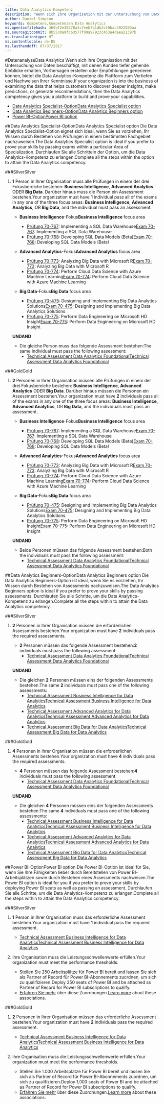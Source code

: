 ```yaml
---
title: Data Analytics-Kompetenz
description: "Wenn sich Ihre Organisation mit der Untersuchung von Daten beschäftigt, mit denen Kunden tiefer gehende Einblicke erhalten, Vorhersagen erstellen oder Empfehlungen generieren können, bietet die Data Analytics-Kompetenz die Plattform zum Vertiefen und Nachweisen Ihrer Kenntnisse."
author: Daniel Simpson
keywords: Kompetenz,Kompetenzen,Data Analytics
ms.openlocfilehash: 369bf2e35270a5c7eeb7b1db2c50bac4922580aa
ms.sourcegitcommit: 8b55c0a9fc63577f09a97923c453e4daea21397b
ms.translationtype: HT
ms.contentlocale: de-DE
ms.lasthandoff: 07/07/2017
---
```

#<a name="data-analytics"></a><span data-ttu-id="a442c-104">Datenanalyse</span><span class="sxs-lookup"><span data-stu-id="a442c-104">Data Analytics</span></span>
<span data-ttu-id="a442c-105">Wenn sich Ihre Organisation mit der Untersuchung von Daten beschäftigt, mit denen Kunden tiefer gehende Einblicke erhalten, Vorhersagen erstellen oder Empfehlungen generieren können, bietet die Data Analytics-Kompetenz die Plattform zum Vertiefen und Nachweisen Ihrer Kenntnisse.</span><span class="sxs-lookup"><span data-stu-id="a442c-105">If your organization is into the business of examining the data that helps customers to discover deeper insights, make predictions, or generate recommendations, then the Data Analytics competency gives you a platform to build and prove your capabilities.</span></span>

- [<span data-ttu-id="a442c-106">Data Analytics Specialist-Option</span><span class="sxs-lookup"><span data-stu-id="a442c-106">Data Analytics Specialist option</span></span>](#data-analytics-specialist-option)
- [<span data-ttu-id="a442c-107">Data Analytics Beginners-Option</span><span class="sxs-lookup"><span data-stu-id="a442c-107">Data Analytics Beginners option</span></span>](#data-analytics-beginners-option)
- [<span data-ttu-id="a442c-108">Power BI-Option</span><span class="sxs-lookup"><span data-stu-id="a442c-108">Power BI option</span></span>](#power-bi-option)

##<a name="data-analytics-specialist-option"></a><span data-ttu-id="a442c-109">Data Analytics Specialist-Option</span><span class="sxs-lookup"><span data-stu-id="a442c-109">Data Analytics Specialist option</span></span>
<span data-ttu-id="a442c-110">Die Data Analytics Specialist-Option eignet sich ideal, wenn Sie es vorziehen, Ihr Wissen durch Bestehen von Prüfungen in einem bestimmten Fachgebiet nachzuweisen.</span><span class="sxs-lookup"><span data-stu-id="a442c-110">The Data Analytics Specialist option is ideal if you prefer to prove your skills by passing exams within a particular Area of Specialization.</span></span> <span data-ttu-id="a442c-111">Durchlaufen Sie alle Schrittein der Option, um die Data Analytics-Kompetenz zu erlangen.</span><span class="sxs-lookup"><span data-stu-id="a442c-111">Complete all the steps within the option to attain the Data Analytics competency.</span></span>

###<a name="silver"></a><span data-ttu-id="a442c-112">Silver</span><span class="sxs-lookup"><span data-stu-id="a442c-112">Silver</span></span>
1. <span data-ttu-id="a442c-113">**1** Person in Ihrer Organisation muss alle Prüfungen in einem der drei Fokusbereiche bestehen: **Business Intelligence**, **Advanced Analytics** ODER **Big Data**. Darüber hinaus muss die Person ein Assessment bestehen.</span><span class="sxs-lookup"><span data-stu-id="a442c-113">Your organization must have **1** individual pass all of the exams in any one of the three focus areas: **Business Intelligence**, **Advanced Analytics**, OR **Big Data**, and the individual must pass an assessment.</span></span>

    - <span data-ttu-id="a442c-114">**Business Intelligence**-Fokus</span><span class="sxs-lookup"><span data-stu-id="a442c-114">**Business Intelligence** focus area</span></span>
        - <span data-ttu-id="a442c-115">[Prüfung 70-767](https://www.microsoft.com/en-us/learning/exam-70-767.aspx): Implementing a SQL Data Warehouse</span><span class="sxs-lookup"><span data-stu-id="a442c-115">[Exam 70-767](https://www.microsoft.com/en-us/learning/exam-70-767.aspx): Implementing a SQL Data Warehouse</span></span> 
        - <span data-ttu-id="a442c-116">[Prüfung 70-768](https://www.microsoft.com/en-us/learning/exam-70-768.aspx): Developing SQL Data Models (Beta)</span><span class="sxs-lookup"><span data-stu-id="a442c-116">[Exam 70-768](https://www.microsoft.com/en-us/learning/exam-70-768.aspx): Developing SQL Data Models (Beta)</span></span>

    - <span data-ttu-id="a442c-117">**Advanced Analytics**-Fokus</span><span class="sxs-lookup"><span data-stu-id="a442c-117">**Advanced Analytics** focus area</span></span>
        - <span data-ttu-id="a442c-118">[Prüfung 70-773](https://www.microsoft.com/en-us/learning/exam-70-773.aspx): Analyzing Big Data with Microsoft R</span><span class="sxs-lookup"><span data-stu-id="a442c-118">[Exam 70-773](https://www.microsoft.com/en-us/learning/exam-70-773.aspx): Analyzing Big Data with Microsoft R</span></span>
        - <span data-ttu-id="a442c-119">[Prüfung 70-774](https://www.microsoft.com/en-us/learning/exam-70-774.aspx): Perform Cloud Data Science with Azure Machine Learning</span><span class="sxs-lookup"><span data-stu-id="a442c-119">[Exam 70-774](https://www.microsoft.com/en-us/learning/exam-70-774.aspx): Perform Cloud Data Science with Azure Machine Learning</span></span>

    - <span data-ttu-id="a442c-120">**Big Data**-Fokus</span><span class="sxs-lookup"><span data-stu-id="a442c-120">**Big Data** focus area</span></span>
        - <span data-ttu-id="a442c-121">[Prüfung 70-475](https://www.microsoft.com/en-us/learning/exam-70-475.aspx): Designing and Implementing Big Data Analytics Solutions</span><span class="sxs-lookup"><span data-stu-id="a442c-121">[Exam 70-475](https://www.microsoft.com/en-us/learning/exam-70-475.aspx): Designing and Implementing Big Data Analytics Solutions</span></span>
        - <span data-ttu-id="a442c-122">[Prüfung 70-775](https://www.microsoft.com/en-us/learning/exam-70-775.aspx): Perform Data Engineering on Microsoft HD Insight</span><span class="sxs-lookup"><span data-stu-id="a442c-122">[Exam 70-775](https://www.microsoft.com/en-us/learning/exam-70-775.aspx): Perform Data Engineering on Microsoft HD Insight</span></span>

    **<span data-ttu-id="a442c-123">UND</span><span class="sxs-lookup"><span data-stu-id="a442c-123">AND</span></span>**

    - <span data-ttu-id="a442c-124">Die gleiche Person muss das folgende Assessment bestehen:</span><span class="sxs-lookup"><span data-stu-id="a442c-124">The same individual must pass the following assessment:</span></span>
        - [<span data-ttu-id="a442c-125">Technical Assessment Data Analytics Foundational</span><span class="sxs-lookup"><span data-stu-id="a442c-125">Technical Assessment Data Analytics Foundational</span></span>](https://partneruniversity.microsoft.com/?whr=uri:MicrosoftAccount&courseId=14356&scoId=w5Ubm2ygB_4304778676)

###<a name="gold"></a><span data-ttu-id="a442c-126">Gold</span><span class="sxs-lookup"><span data-stu-id="a442c-126">Gold</span></span>
1. <span data-ttu-id="a442c-127">**2** Personen in Ihrer Organisation müssen alle Prüfungen in einem der drei Fokusbereiche bestehen: **Business Intelligence**, **Advanced Analytics** ODER **Big Data**. Darüber hinaus müssen die Personen ein Assessment bestehen.</span><span class="sxs-lookup"><span data-stu-id="a442c-127">Your organization must have **2** individuals pass all of the exams in any one of the three focus areas: **Business Intelligence**, **Advanced Analytics**, OR **Big Data**, and the individuals must pass an assessment.</span></span>

    - <span data-ttu-id="a442c-128">**Business Intelligence**-Fokus</span><span class="sxs-lookup"><span data-stu-id="a442c-128">**Business Intelligence** focus area</span></span>
        - <span data-ttu-id="a442c-129">[Prüfung 70-767](https://www.microsoft.com/en-us/learning/exam-70-767.aspx): Implementing a SQL Data Warehouse</span><span class="sxs-lookup"><span data-stu-id="a442c-129">[Exam 70-767](https://www.microsoft.com/en-us/learning/exam-70-767.aspx): Implementing a SQL Data Warehouse</span></span> 
        - <span data-ttu-id="a442c-130">[Prüfung 70-768](https://www.microsoft.com/en-us/learning/exam-70-768.aspx): Developing SQL Data Models (Beta)</span><span class="sxs-lookup"><span data-stu-id="a442c-130">[Exam 70-768](https://www.microsoft.com/en-us/learning/exam-70-768.aspx): Developing SQL Data Models (Beta)</span></span>

    - <span data-ttu-id="a442c-131">**Advanced Analytics**-Fokus</span><span class="sxs-lookup"><span data-stu-id="a442c-131">**Advanced Analytics** focus area</span></span>
        - <span data-ttu-id="a442c-132">[Prüfung 70-773](https://www.microsoft.com/en-us/learning/exam-70-773.aspx): Analyzing Big Data with Microsoft R</span><span class="sxs-lookup"><span data-stu-id="a442c-132">[Exam 70-773](https://www.microsoft.com/en-us/learning/exam-70-773.aspx): Analyzing Big Data with Microsoft R</span></span>
        - <span data-ttu-id="a442c-133">[Prüfung 70-774](https://www.microsoft.com/en-us/learning/exam-70-774.aspx): Perform Cloud Data Science with Azure Machine Learning</span><span class="sxs-lookup"><span data-stu-id="a442c-133">[Exam 70-774](https://www.microsoft.com/en-us/learning/exam-70-774.aspx): Perform Cloud Data Science with Azure Machine Learning</span></span>

    - <span data-ttu-id="a442c-134">**Big Data**-Fokus</span><span class="sxs-lookup"><span data-stu-id="a442c-134">**Big Data** focus area</span></span>
        - <span data-ttu-id="a442c-135">[Prüfung 70-475](https://www.microsoft.com/en-us/learning/exam-70-475.aspx): Designing and Implementing Big Data Analytics Solutions</span><span class="sxs-lookup"><span data-stu-id="a442c-135">[Exam 70-475](https://www.microsoft.com/en-us/learning/exam-70-475.aspx): Designing and Implementing Big Data Analytics Solutions</span></span>
        - <span data-ttu-id="a442c-136">[Prüfung 70-775](https://www.microsoft.com/en-us/learning/exam-70-775.aspx): Perform Data Engineering on Microsoft HD Insight</span><span class="sxs-lookup"><span data-stu-id="a442c-136">[Exam 70-775](https://www.microsoft.com/en-us/learning/exam-70-775.aspx): Perform Data Engineering on Microsoft HD Insight</span></span>

    **<span data-ttu-id="a442c-137">UND</span><span class="sxs-lookup"><span data-stu-id="a442c-137">AND</span></span>**

    - <span data-ttu-id="a442c-138">Beide Personen müssen das folgende Assessment bestehen:</span><span class="sxs-lookup"><span data-stu-id="a442c-138">Both the individuals must pass the following assessment:</span></span> 
        - [<span data-ttu-id="a442c-139">Technical Assessment Data Analytics Foundational</span><span class="sxs-lookup"><span data-stu-id="a442c-139">Technical Assessment Data Analytics Foundational</span></span>](https://partneruniversity.microsoft.com/?whr=uri:MicrosoftAccount&courseId=14356&scoId=w5Ubm2ygB_4304778676)

##<a name="data-analytics-beginners-option"></a><span data-ttu-id="a442c-140">Data Analytics Beginners-Option</span><span class="sxs-lookup"><span data-stu-id="a442c-140">Data Analytics Beginners option</span></span>
<span data-ttu-id="a442c-141">Die Data Analytics Beginners-Option ist ideal, wenn Sie es vorziehen, Ihr Wissen durch Bestehen von Assessments nachzuweisen.</span><span class="sxs-lookup"><span data-stu-id="a442c-141">The Data Analytics Beginners option is ideal if you prefer to prove your skills by passing assessments.</span></span> <span data-ttu-id="a442c-142">Durchlaufen Sie alle Schritte, um die Data Analytics-Kompetenz zu erlangen.</span><span class="sxs-lookup"><span data-stu-id="a442c-142">Complete all the steps within to attain the Data Analytics competency.</span></span>

###<a name="silver"></a><span data-ttu-id="a442c-143">Silver</span><span class="sxs-lookup"><span data-stu-id="a442c-143">Silver</span></span>
1. <span data-ttu-id="a442c-144">**2** Personen in Ihrer Organisation müssen die erforderlichen Assessments bestehen.</span><span class="sxs-lookup"><span data-stu-id="a442c-144">Your organization must have **2** individuals pass the required assessments.</span></span>

    - <span data-ttu-id="a442c-145">**2** Personen müssen das folgende Assessment bestehen:</span><span class="sxs-lookup"><span data-stu-id="a442c-145">**2** individuals must pass the following assessment:</span></span>
        - [<span data-ttu-id="a442c-146">Technical Assessment Data Analytics Foundational</span><span class="sxs-lookup"><span data-stu-id="a442c-146">Technical Assessment Data Analytics Foundational</span></span>](https://partneruniversity.microsoft.com/?whr=uri:MicrosoftAccount&courseId=14356&scoId=w5Ubm2ygB_4304778676)

    **<span data-ttu-id="a442c-147">UND</span><span class="sxs-lookup"><span data-stu-id="a442c-147">AND</span></span>**

    - <span data-ttu-id="a442c-148">Die gleichen **2** Personen müssen eins der folgenden Assessments bestehen:</span><span class="sxs-lookup"><span data-stu-id="a442c-148">The same **2** individuals must pass one of the following assessments:</span></span>
        - [<span data-ttu-id="a442c-149">Technical Assessment Business Intelligence for Data Analytics</span><span class="sxs-lookup"><span data-stu-id="a442c-149">Technical Assessment Business Intelligence for Data Analytics</span></span>](https://partneruniversity.microsoft.com/?whr=uri:MicrosoftAccount&courseId=14350&scoId=u5YzfgigB_1504778676)
        - [<span data-ttu-id="a442c-150">Technical Assessment Advanced Analytics for Data Analytics</span><span class="sxs-lookup"><span data-stu-id="a442c-150">Technical Assessment Advanced Analytics for Data Analytics</span></span>](https://partneruniversity.microsoft.com/?whr=uri:MicrosoftAccount&courseId=10275&scoId=bweuuySgB_3904778676)
        - [<span data-ttu-id="a442c-151">Technical Assessment Big Data for Data Analytics</span><span class="sxs-lookup"><span data-stu-id="a442c-151">Technical Assessment Big Data for Data Analytics</span></span>](https://partneruniversity.microsoft.com/?whr=uri:MicrosoftAccount&courseId=14349&scoId=qb5OGFigB_6604778676)

###<a name="gold"></a><span data-ttu-id="a442c-152">Gold</span><span class="sxs-lookup"><span data-stu-id="a442c-152">Gold</span></span>
1. <span data-ttu-id="a442c-153">**4** Personen in Ihrer Organisation müssen die erforderlichen Assessments bestehen.</span><span class="sxs-lookup"><span data-stu-id="a442c-153">Your organization must have **4** individuals pass the required assessments.</span></span>

    - <span data-ttu-id="a442c-154">**4** Personen müssen das folgende Assessment bestehen:</span><span class="sxs-lookup"><span data-stu-id="a442c-154">**4** individuals must pass the following assessment:</span></span>
        - [<span data-ttu-id="a442c-155">Technical Assessment Data Analytics Foundational</span><span class="sxs-lookup"><span data-stu-id="a442c-155">Technical Assessment Data Analytics Foundational</span></span> ](https://partneruniversity.microsoft.com/?whr=uri:MicrosoftAccount&courseId=14356&scoId=w5Ubm2ygB_4304778676)

    **<span data-ttu-id="a442c-156">UND</span><span class="sxs-lookup"><span data-stu-id="a442c-156">AND</span></span>**

    - <span data-ttu-id="a442c-157">Die gleichen **4** Personen müssen eins der folgenden Assessments bestehen:</span><span class="sxs-lookup"><span data-stu-id="a442c-157">The same **4** individuals must pass one of the following assessments:</span></span>
        - [<span data-ttu-id="a442c-158">Technical Assessment Business Intelligence for Data Analytics</span><span class="sxs-lookup"><span data-stu-id="a442c-158">Technical Assessment Business Intelligence for Data Analytics</span></span>](https://partneruniversity.microsoft.com/?whr=uri:MicrosoftAccount&courseId=14350&scoId=u5YzfgigB_1504778676)
        - [<span data-ttu-id="a442c-159">Technical Assessment Advanced Analytics for Data Analytics</span><span class="sxs-lookup"><span data-stu-id="a442c-159">Technical Assessment Advanced Analytics for Data Analytics</span></span>](https://partneruniversity.microsoft.com/?whr=uri:MicrosoftAccount&courseId=10275&scoId=bweuuySgB_3904778676)
        - [<span data-ttu-id="a442c-160">Technical Assessment Big Data for Data Analytics</span><span class="sxs-lookup"><span data-stu-id="a442c-160">Technical Assessment Big Data for Data Analytics</span></span>](https://partneruniversity.microsoft.com/?whr=uri:MicrosoftAccount&courseId=14349&scoId=qb5OGFigB_6604778676)

##<a name="power-bi-option"></a><span data-ttu-id="a442c-161">Power BI-Option</span><span class="sxs-lookup"><span data-stu-id="a442c-161">Power BI option</span></span>
<span data-ttu-id="a442c-162">Die Power BI-Option ist ideal für Sie, wenn Sie Ihre Fähigkeiten lieber durch Bereitstellen von Power BI-Arbeitsplätzen sowie durch Bestehen eines Assessments nachweisen.</span><span class="sxs-lookup"><span data-stu-id="a442c-162">The Power BI option is ideal for you if you prefer to prove your skills by deploying Power BI seats as well as passing an assessment.</span></span> <span data-ttu-id="a442c-163">Durchlaufen Sie alle Schritte, um die Data Analytics-Kompetenz zu erlangen.</span><span class="sxs-lookup"><span data-stu-id="a442c-163">Complete all the steps within to attain the Data Analytics competency.</span></span>

###<a name="silver"></a><span data-ttu-id="a442c-164">Silver</span><span class="sxs-lookup"><span data-stu-id="a442c-164">Silver</span></span>

1. <span data-ttu-id="a442c-165">**1** Person in Ihrer Organisation muss das erforderliche Assessment bestehen.</span><span class="sxs-lookup"><span data-stu-id="a442c-165">Your organization must have **1** individual pass the required assessment.</span></span>

    - [<span data-ttu-id="a442c-166">Technical Assessment Business Intelligence for Data Analytics</span><span class="sxs-lookup"><span data-stu-id="a442c-166">Technical Assessment Business Intelligence for Data Analytics</span></span>](https://partneruniversity.microsoft.com/?whr=uri:MicrosoftAccount&courseId=14350&scoId=u5YzfgigB_1504778676)
  
2. <span data-ttu-id="a442c-167">Ihre Organisation muss die Leistungsschwellenwerte erfüllen.</span><span class="sxs-lookup"><span data-stu-id="a442c-167">Your organization must meet the performance thresholds.</span></span>

    - <span data-ttu-id="a442c-168">Stellen Sie 250 Arbeitsplätze für Power BI bereit und lassen Sie sich als Partner of Record für Power BI-Abonnements zuordnen, um sich zu qualifizieren.</span><span class="sxs-lookup"><span data-stu-id="a442c-168">Deploy 250 seats of Power BI and be attached as Partner of Record for Power BI subscriptions to qualify.</span></span>
    - <span data-ttu-id="a442c-169">[Erfahren Sie mehr](https://partner.microsoft.com/en-us/membership/digital-partner-of-record) über diese Zuordnungen.</span><span class="sxs-lookup"><span data-stu-id="a442c-169">[Learn more](https://partner.microsoft.com/en-us/membership/digital-partner-of-record) about these associations.</span></span>

###<a name="gold"></a><span data-ttu-id="a442c-170">Gold</span><span class="sxs-lookup"><span data-stu-id="a442c-170">Gold</span></span>
1. <span data-ttu-id="a442c-171">**2** Personen in Ihrer Organisation müssen das erforderliche Assessment bestehen.</span><span class="sxs-lookup"><span data-stu-id="a442c-171">Your organization must have **2** individuals pass the required assessment.</span></span>
    - [<span data-ttu-id="a442c-172">Technical Assessment Business Intelligence for Data Analytics</span><span class="sxs-lookup"><span data-stu-id="a442c-172">Technical Assessment Business Intelligence for Data Analytics</span></span>](https://partneruniversity.microsoft.com/?whr=uri:MicrosoftAccount&courseId=14350&scoId=u5YzfgigB_1504778676)
  
2. <span data-ttu-id="a442c-173">Ihre Organisation muss die Leistungsschwellenwerte erfüllen.</span><span class="sxs-lookup"><span data-stu-id="a442c-173">Your organization must meet the performance thresholds.</span></span>
    - <span data-ttu-id="a442c-174">Stellen Sie 1.000 Arbeitsplätze für Power BI bereit und lassen Sie sich als Partner of Record für Power BI-Abonnements zuordnen, um sich zu qualifizieren.</span><span class="sxs-lookup"><span data-stu-id="a442c-174">Deploy 1,000 seats of Power BI and be attached as Partner of Record for Power BI subscriptions to qualify.</span></span>
    - <span data-ttu-id="a442c-175">[Erfahren Sie mehr](https://partner.microsoft.com/en-us/membership/digital-partner-of-record) über diese Zuordnungen.</span><span class="sxs-lookup"><span data-stu-id="a442c-175">[Learn more](https://partner.microsoft.com/en-us/membership/digital-partner-of-record) about these associations.</span></span>

